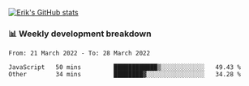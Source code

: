 [![Erik's GitHub stats](https://github-readme-stats.vercel.app/api?username=erik-petrov&theme=nightowl&show_icons=true)](https://github.com/anuraghazra/github-readme-stats)

### 📊 Weekly development breakdown
<!--START_SECTION:waka-->

```text
From: 21 March 2022 - To: 28 March 2022

JavaScript   50 mins         ████████████▒░░░░░░░░░░░░   49.43 %
Other        34 mins         ████████▓░░░░░░░░░░░░░░░░   34.28 %
```

<!--END_SECTION:waka-->

